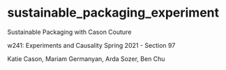 # sustainable_packaging_experiment


Sustainable Packaging with Cason Couture

w241: Experiments and Causality
Spring 2021 - Section 97




Katie Cason, Mariam Germanyan, Arda Sozer, Ben Chu
